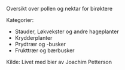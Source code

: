 Oversikt over pollen og nektar for birøktere

Kategorier:

- Stauder, Løkvekster og andre hageplanter
- Krydderplanter
- Prydtrær og -busker
- Frukttrær og bærbusker

Kilde: Livet med bier av Joachim Petterson